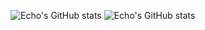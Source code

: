![Echo's GitHub stats](https://github-readme-stats.vercel.app/api?username=cni30&show_icons=true&theme=radical)
![Echo's GitHub stats](https://github-readme-stats.vercel.app/api?username=cni30&show_icons=true&theme=radical&hide_title=true&include_all_commits=true&count_private=true)
